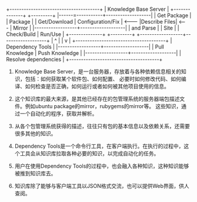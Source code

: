 +--------------------------------------+
|         Knowledge Base Server        |      +--------------+      +---------+
|------=-----------+-------------------|      |  Get Package |      | Package | 
|   Get/Download   | Configuration/Fix | <--- |Describe Files| <--- | Mirror  |
|------------------+-------------------|      |   and Parse  |      | Site    |
|   Check/Build    |      Run/Use      |      +--------------+      +---------+
+------------------+-------------------+
         |                   ^
         |                   |
         v                   |
+--------------------------------------+
|           Dependency Tools           |
|------------------+-------------------|
|  Pull Knowledge  |  Push Knowledge   |
|------------------+-------------------|
|         Resolve dependencies         |
+--------------------------------------+


1. Knowledge Base Server，是一台服务器，存放着与各种依赖信息相关的知识，包括：如何获取某个软件包、如何配置、
必要时如何修改代码、如何编译、如何检查是否正确，如何运行或者如何被其他项目使用的信息。

2. 这个知识库的最大来源，是其他已经存在的包管理系统的服务器端包描述文件。例如ubuntu package的mirror，rubygems的mirror等。
这些知识，通过一个自动化的程序，获取并解析。

3. 从各个包管理系统获得的描述，往往只有包的基本信息以及依赖关系，还需要很多其他的知识。

4. Dependency Tools是一个命令行工具，在客户端执行。在执行的过程中，这个工具会从知识库拉取各种必要的知识，以完成自动化的任务。

5. 用户在使用Dependency Tools的过程中，也会融入各种知识，这种知识能够被推到知识库去。

6. 知识库除了能够与客户端工具以JSON格式交流，也可以提供Web界面，供人查阅。
